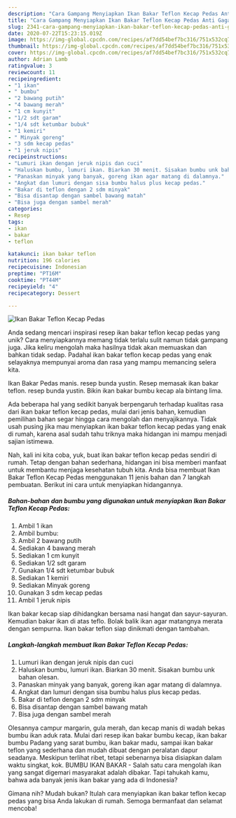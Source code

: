 ```yaml
---
description: "Cara Gampang Menyiapkan Ikan Bakar Teflon Kecap Pedas Anti Gagal"
title: "Cara Gampang Menyiapkan Ikan Bakar Teflon Kecap Pedas Anti Gagal"
slug: 2341-cara-gampang-menyiapkan-ikan-bakar-teflon-kecap-pedas-anti-gagal
date: 2020-07-22T15:23:15.019Z
image: https://img-global.cpcdn.com/recipes/af7dd54bef7bc316/751x532cq70/ikan-bakar-teflon-kecap-pedas-foto-resep-utama.jpg
thumbnail: https://img-global.cpcdn.com/recipes/af7dd54bef7bc316/751x532cq70/ikan-bakar-teflon-kecap-pedas-foto-resep-utama.jpg
cover: https://img-global.cpcdn.com/recipes/af7dd54bef7bc316/751x532cq70/ikan-bakar-teflon-kecap-pedas-foto-resep-utama.jpg
author: Adrian Lamb
ratingvalue: 3
reviewcount: 11
recipeingredient:
- "1 ikan"
- " bumbu"
- "2 bawang putih"
- "4 bawang merah"
- "1 cm kunyit"
- "1/2 sdt garam"
- "1/4 sdt ketumbar bubuk"
- "1 kemiri"
- " Minyak goreng"
- "3 sdm kecap pedas"
- "1 jeruk nipis"
recipeinstructions:
- "Lumuri ikan dengan jeruk nipis dan cuci"
- "Haluskan bumbu, lumuri ikan. Biarkan 30 menit. Sisakan bumbu unk bahan olesan."
- "Panaskan minyak yang banyak, goreng ikan agar matang di dalamnya."
- "Angkat dan lumuri dengan sisa bumbu halus plus kecap pedas."
- "Bakar di teflon dengan 2 sdm minyak"
- "Bisa disantap dengan sambel bawang matah"
- "Bisa juga dengan sambel merah"
categories:
- Resep
tags:
- ikan
- bakar
- teflon

katakunci: ikan bakar teflon 
nutrition: 196 calories
recipecuisine: Indonesian
preptime: "PT16M"
cooktime: "PT44M"
recipeyield: "4"
recipecategory: Dessert

---
```



![Ikan Bakar Teflon Kecap Pedas](https://img-global.cpcdn.com/recipes/af7dd54bef7bc316/751x532cq70/ikan-bakar-teflon-kecap-pedas-foto-resep-utama.jpg)

Anda sedang mencari inspirasi resep ikan bakar teflon kecap pedas yang unik? Cara menyiapkannya memang tidak terlalu sulit namun tidak gampang juga. Jika keliru mengolah maka hasilnya tidak akan memuaskan dan bahkan tidak sedap. Padahal ikan bakar teflon kecap pedas yang enak selayaknya mempunyai aroma dan rasa yang mampu memancing selera kita.

Ikan Bakar Pedas manis. resep bunda yustin. Resep memasak ikan bakar teflon. resep bunda yustin. Bikin ikan bakar bumbu kecap ala bintang lima.

Ada beberapa hal yang sedikit banyak berpengaruh terhadap kualitas rasa dari ikan bakar teflon kecap pedas, mulai dari jenis bahan, kemudian pemilihan bahan segar hingga cara mengolah dan menyajikannya. Tidak usah pusing jika mau menyiapkan ikan bakar teflon kecap pedas yang enak di rumah, karena asal sudah tahu triknya maka hidangan ini mampu menjadi sajian istimewa.


Nah, kali ini kita coba, yuk, buat ikan bakar teflon kecap pedas sendiri di rumah. Tetap dengan bahan sederhana, hidangan ini bisa memberi manfaat untuk membantu menjaga kesehatan tubuh kita. Anda bisa membuat Ikan Bakar Teflon Kecap Pedas menggunakan 11 jenis bahan dan 7 langkah pembuatan. Berikut ini cara untuk menyiapkan hidangannya.

<!--inarticleads1-->

##### Bahan-bahan dan bumbu yang digunakan untuk menyiapkan Ikan Bakar Teflon Kecap Pedas:

1. Ambil 1 ikan
1. Ambil  bumbu:
1. Ambil 2 bawang putih
1. Sediakan 4 bawang merah
1. Sediakan 1 cm kunyit
1. Sediakan 1/2 sdt garam
1. Gunakan 1/4 sdt ketumbar bubuk
1. Sediakan 1 kemiri
1. Sediakan  Minyak goreng
1. Gunakan 3 sdm kecap pedas
1. Ambil 1 jeruk nipis


Ikan bakar kecap siap dihidangkan bersama nasi hangat dan sayur-sayuran. Kemudian bakar ikan di atas teflo. Bolak balik ikan agar matangnya merata dengan sempurna. Ikan bakar teflon siap dinikmati dengan tambahan. 

<!--inarticleads2-->

##### Langkah-langkah membuat Ikan Bakar Teflon Kecap Pedas:

1. Lumuri ikan dengan jeruk nipis dan cuci
1. Haluskan bumbu, lumuri ikan. Biarkan 30 menit. Sisakan bumbu unk bahan olesan.
1. Panaskan minyak yang banyak, goreng ikan agar matang di dalamnya.
1. Angkat dan lumuri dengan sisa bumbu halus plus kecap pedas.
1. Bakar di teflon dengan 2 sdm minyak
1. Bisa disantap dengan sambel bawang matah
1. Bisa juga dengan sambel merah


Olesannya campur margarin, gula merah, dan kecap manis di wadah bekas bumbu ikan aduk rata. Mulai dari resep ikan bakar bumbu kecap, ikan bakar bumbu Padang yang sarat bumbu, ikan bakar madu, sampai ikan bakar teflon yang sederhana dan mudah dibuat dengan peralatan dapur seadanya. Meskipun terlihat ribet, tetapi sebenarnya bisa disiapkan dalam waktu singkat, kok. BUMBU IKAN BAKAR - Salah satu cara mengolah ikan yang sangat digemari masyarakat adalah dibakar. Tapi tahukah kamu, bahwa ada banyak jenis ikan bakar yang ada di Indonesia? 

Gimana nih? Mudah bukan? Itulah cara menyiapkan ikan bakar teflon kecap pedas yang bisa Anda lakukan di rumah. Semoga bermanfaat dan selamat mencoba!
